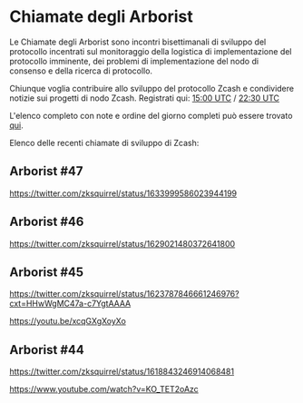 # Chiamate degli Arborist

Le Chiamate degli Arborist sono incontri bisettimanali di sviluppo del protocollo incentrati sul monitoraggio della logistica di implementazione del protocollo imminente, dei problemi di implementazione del nodo di consenso e della ricerca di protocollo.

Chiunque voglia contribuire allo sviluppo del protocollo Zcash e condividere notizie sui progetti di nodo Zcash. Registrati qui: [15:00 UTC](https://us06web.zoom.us/webinar/register/WN_Vk7WMz9sRkiIr_hqH_x3LA) / [22:30 UTC](https://us06web.zoom.us/webinar/register/WN_z0k1ipsnRkS4-DGqDhULdA)

L'elenco completo con note e ordine del giorno completi può essere trovato [qui](https://github.com/ZcashCommunityGrants/arboretum-notes). 

Elenco delle recenti chiamate di sviluppo di Zcash:

## Arborist #47  

https://twitter.com/zksquirrel/status/1633999586023944199


## Arborist #46  

https://twitter.com/zksquirrel/status/1629021480372641800


## Arborist #45  

https://twitter.com/zksquirrel/status/1623787846661246976?cxt=HHwWgMC47a-c7YgtAAAA

https://youtu.be/xcqGXgXoyXo

## Arborist #44  

https://twitter.com/zksquirrel/status/1618843246914068481 

https://www.youtube.com/watch?v=KO_TET2oAzc

